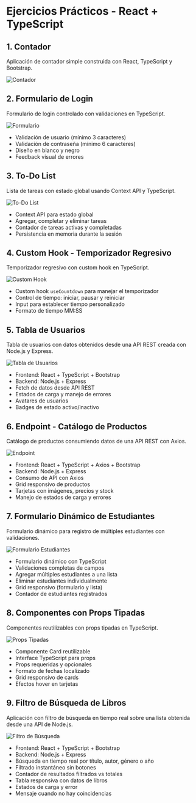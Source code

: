 # Ejercicios Prácticos - React + TypeScript

## 1. Contador

Aplicación de contador simple construida con React, TypeScript y Bootstrap.

![Contador](./contador/src/assets/img/contador.png)

## 2. Formulario de Login

Formulario de login controlado con validaciones en TypeScript.

![Formulario](./formulario/src/assets/img/formulario.png)

- Validación de usuario (mínimo 3 caracteres)
- Validación de contraseña (mínimo 6 caracteres)
- Diseño en blanco y negro
- Feedback visual de errores

## 3. To-Do List

Lista de tareas con estado global usando Context API y TypeScript.

![To-Do List](./todo-list/src/assets/img/todolist.png)

- Context API para estado global
- Agregar, completar y eliminar tareas
- Contador de tareas activas y completadas
- Persistencia en memoria durante la sesión

## 4. Custom Hook - Temporizador Regresivo

Temporizador regresivo con custom hook en TypeScript.

![Custom Hook](./custom-hook/src/assets/img/customhook.png)

- Custom hook `useCountdown` para manejar el temporizador
- Control de tiempo: iniciar, pausar y reiniciar
- Input para establecer tiempo personalizado
- Formato de tiempo MM:SS

## 5. Tabla de Usuarios

Tabla de usuarios con datos obtenidos desde una API REST creada con Node.js y Express.

![Tabla de Usuarios](./tabla/src/assets/img/tabla.png)

- Frontend: React + TypeScript + Bootstrap
- Backend: Node.js + Express
- Fetch de datos desde API REST
- Estados de carga y manejo de errores
- Avatares de usuarios
- Badges de estado activo/inactivo

## 6. Endpoint - Catálogo de Productos

Catálogo de productos consumiendo datos de una API REST con Axios.

![Endpoint](./endpoint/src/assets/img/endpoint.png)

- Frontend: React + TypeScript + Axios + Bootstrap
- Backend: Node.js + Express
- Consumo de API con Axios
- Grid responsivo de productos
- Tarjetas con imágenes, precios y stock
- Manejo de estados de carga y errores

## 7. Formulario Dinámico de Estudiantes

Formulario dinámico para registro de múltiples estudiantes con validaciones.

![Formulario Estudiantes](./formulario-estudiantes/src/assets/img/formulario-estudiantes.png)

- Formulario dinámico con TypeScript
- Validaciones completas de campos
- Agregar múltiples estudiantes a una lista
- Eliminar estudiantes individualmente
- Grid responsivo (formulario y lista)
- Contador de estudiantes registrados

## 8. Componentes con Props Tipadas

Componentes reutilizables con props tipadas en TypeScript.

![Props Tipadas](./componentes-props/src/assets/img/props.png)

- Componente Card reutilizable
- Interface TypeScript para props
- Props requeridas y opcionales
- Formato de fechas localizado
- Grid responsivo de cards
- Efectos hover en tarjetas

## 9. Filtro de Búsqueda de Libros

Aplicación con filtro de búsqueda en tiempo real sobre una lista obtenida desde una API de Node.js.

![Filtro de Búsqueda](./filtro-busqueda/src/assets/img/filtro.png)

- Frontend: React + TypeScript + Bootstrap
- Backend: Node.js + Express
- Búsqueda en tiempo real por título, autor, género o año
- Filtrado instantáneo sin botones
- Contador de resultados filtrados vs totales
- Tabla responsiva con datos de libros
- Estados de carga y error
- Mensaje cuando no hay coincidencias

